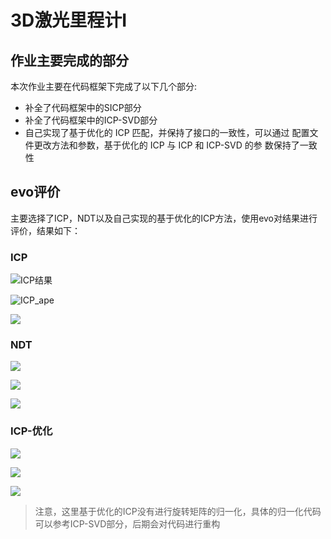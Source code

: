 # 3D激光里程计I

## 作业主要完成的部分 

本次作业主要在代码框架下完成了以下几个部分:

* 补全了代码框架中的SICP部分
* 补全了代码框架中的ICP-SVD部分
* 自己实现了基于优化的 ICP 匹配，并保持了接口的一致性，可以通过 配置文件更改方法和参数，基于优化的 ICP 与 ICP 和 ICP-SVD 的参 数保持了一致性

## evo评价

主要选择了ICP，NDT以及自己实现的基于优化的ICP方法，使用evo对结果进行评价，结果如下：

### ICP

![ICP结果](./pictures/ICP.png)





![ICP_ape](./pictures/ICP_ape.png)

![](./pictures/ICP_rpe.png)

### NDT

![](./pictures/NDT.png)



![](./pictures/NDT_ape.png)



![](./pictures/NDT_rpe.png)

### ICP-优化

![](./pictures/GN.png)

![](./pictures/NDT_ape.png)



![](./pictures/NDT_rpe.png)

> 注意，这里基于优化的ICP没有进行旋转矩阵的归一化，具体的归一化代码可以参考ICP-SVD部分，后期会对代码进行重构

